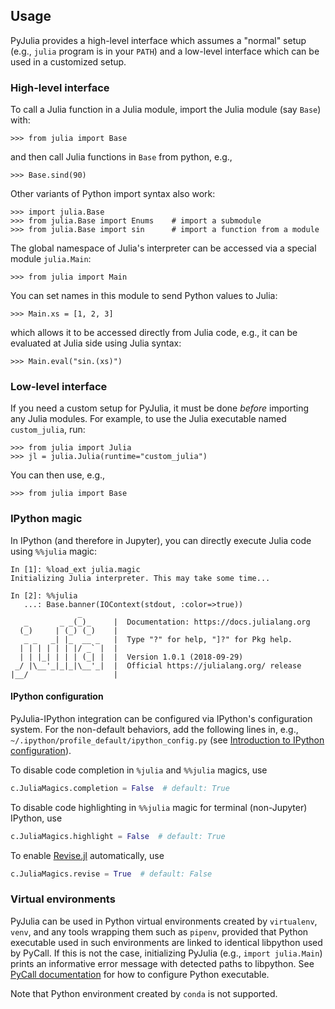 Usage
-----

PyJulia provides a high-level interface which assumes a "normal" setup
(e.g., `julia` program is in your `PATH`) and a low-level interface
which can be used in a customized setup.

### High-level interface

To call a Julia function in a Julia module, import the Julia module
(say `Base`) with:

```pycon
>>> from julia import Base
```

and then call Julia functions in `Base` from python, e.g.,

```pycon
>>> Base.sind(90)
```

Other variants of Python import syntax also work:

```pycon
>>> import julia.Base
>>> from julia.Base import Enums    # import a submodule
>>> from julia.Base import sin      # import a function from a module
```

The global namespace of Julia's interpreter can be accessed via a
special module `julia.Main`:

```pycon
>>> from julia import Main
```

You can set names in this module to send Python values to Julia:

```pycon
>>> Main.xs = [1, 2, 3]
```

which allows it to be accessed directly from Julia code, e.g., it can
be evaluated at Julia side using Julia syntax:

```pycon
>>> Main.eval("sin.(xs)")
```

### Low-level interface

If you need a custom setup for PyJulia, it must be done *before*
importing any Julia modules.  For example, to use the Julia
executable named `custom_julia`, run:

```pycon
>>> from julia import Julia
>>> jl = julia.Julia(runtime="custom_julia")
```

You can then use, e.g.,

```pycon
>>> from julia import Base
```

### IPython magic

In IPython (and therefore in Jupyter), you can directly execute Julia
code using `%%julia` magic:

```
In [1]: %load_ext julia.magic
Initializing Julia interpreter. This may take some time...

In [2]: %%julia
   ...: Base.banner(IOContext(stdout, :color=>true))
               _
   _       _ _(_)_     |  Documentation: https://docs.julialang.org
  (_)     | (_) (_)    |
   _ _   _| |_  __ _   |  Type "?" for help, "]?" for Pkg help.
  | | | | | | |/ _` |  |
  | | |_| | | | (_| |  |  Version 1.0.1 (2018-09-29)
 _/ |\__'_|_|_|\__'_|  |  Official https://julialang.org/ release
|__/                   |
```

#### IPython configuration

PyJulia-IPython integration can be configured via IPython's
configuration system.  For the non-default behaviors, add the
following lines in, e.g.,
``~/.ipython/profile_default/ipython_config.py`` (see
[Introduction to IPython configuration](https://ipython.readthedocs.io/en/stable/config/intro.html)).

To disable code completion in ``%julia`` and ``%%julia`` magics, use

```python
c.JuliaMagics.completion = False  # default: True
```

To disable code highlighting in ``%%julia`` magic for terminal
(non-Jupyter) IPython, use

```python
c.JuliaMagics.highlight = False  # default: True
```

To enable [Revise.jl](https://github.com/timholy/Revise.jl)
automatically, use

```python
c.JuliaMagics.revise = True  # default: False
```

### Virtual environments

PyJulia can be used in Python virtual environments created by
`virtualenv`, `venv`, and any tools wrapping them such as `pipenv`,
provided that Python executable used in such environments are linked
to identical libpython used by PyCall.  If this is not the case,
initializing PyJulia (e.g., `import julia.Main`) prints an informative
error message with detected paths to libpython.  See
[PyCall documentation](https://github.com/JuliaPy/PyCall.jl) for how
to configure Python executable.

Note that Python environment created by `conda` is not supported.
